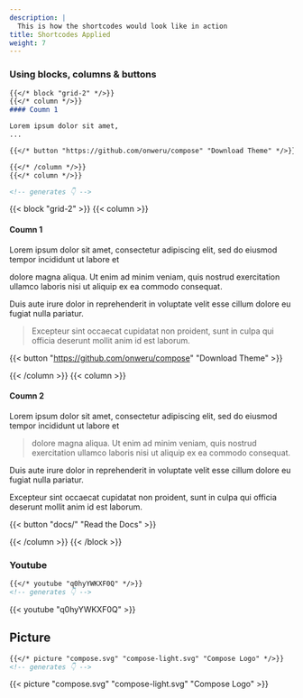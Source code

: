 ```yaml
---
description: |
  This is how the shortcodes would look like in action
title: Shortcodes Applied
weight: 7
---
```


### Using blocks, columns & buttons

```markdown
{{</* block "grid-2" */>}}
{{</* column */>}}
#### Coumn 1 

Lorem ipsum dolor sit amet, 
...

{{</* button "https://github.com/onweru/compose" "Download Theme" */>}}

{{</* /column */>}}
{{</* column */>}}

<!-- generates 👇 -->
```

{{< block "grid-2" >}}
{{< column >}}
#### Coumn 1 

Lorem ipsum dolor sit amet, consectetur adipiscing elit, sed do eiusmod tempor incididunt ut labore et 

dolore magna aliqua. Ut enim ad minim veniam, quis nostrud exercitation ullamco laboris nisi ut aliquip ex ea commodo consequat. 

Duis aute irure dolor in reprehenderit in voluptate velit esse cillum dolore eu fugiat nulla pariatur.

> Excepteur sint occaecat cupidatat non proident, sunt in culpa qui officia deserunt mollit anim id est laborum.

{{< button "https://github.com/onweru/compose" "Download Theme" >}}

{{< /column >}}
{{< column >}}
#### Coumn 2


Lorem ipsum dolor sit amet, consectetur adipiscing elit, sed do eiusmod tempor incididunt ut labore et 

> dolore magna aliqua. Ut enim ad minim veniam, quis nostrud exercitation ullamco laboris nisi ut aliquip ex ea commodo consequat. 

Duis aute irure dolor in reprehenderit in voluptate velit esse cillum dolore eu fugiat nulla pariatur.

Excepteur sint occaecat cupidatat non proident, sunt in culpa qui officia deserunt mollit anim id est laborum.

{{< button "docs/" "Read the Docs" >}}

{{< /column >}}
{{< /block >}}

### Youtube

```markdown
{{</* youtube "q0hyYWKXF0Q" */>}}
<!-- generates 👇 -->
```

{{< youtube "q0hyYWKXF0Q" >}}

## Picture

```markdown
{{</* picture "compose.svg" "compose-light.svg" "Compose Logo" */>}} 
<!-- generates 👇 -->
```

{{< picture "compose.svg" "compose-light.svg" "Compose Logo" >}}
